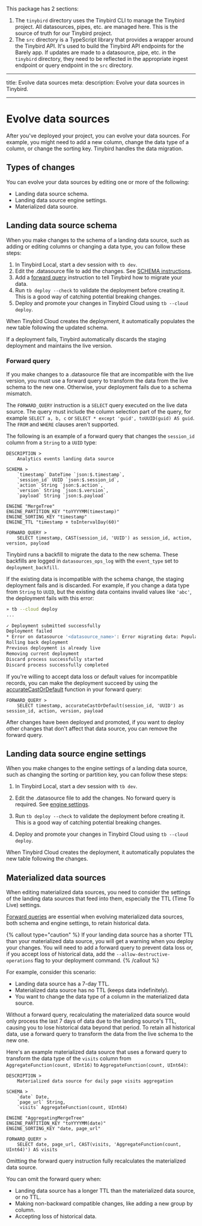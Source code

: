 This package has 2 sections:

1. The `tinybird` directory uses the Tinybird CLI to manage the Tinybird project. All datasources, pipes, etc. are managed here. This is the source of truth for our Tinybird project.
2. The `src` directory is a TypeScript library that provides a wrapper around the Tinybird API. It's used to build the Tinybird API endpoints for the Barely app. If updates are made to a datasource, pipe, etc. in the `tinybird` directory, they need to be reflected in the appropriate ingest endpoint or query endpoint in the `src` directory.

---

title: Evolve data sources
meta:
description: Evolve your data sources in Tinybird.

---

# Evolve data sources

After you've deployed your project, you can evolve your data sources. For example, you might need to add a new column, change the data type of a column, or change the sorting key. Tinybird handles the data migration.

## Types of changes

You can evolve your data sources by editing one or more of the following:

- Landing data source schema.
- Landing data source engine settings.
- Materialized data source.

## Landing data source schema

When you make changes to the schema of a landing data source, such as adding or editing columns or changing a data type, you can follow these steps:

1. In Tinybird Local, start a dev session with `tb dev`.
2. Edit the .datasource file to add the changes. See [SCHEMA instructions](/forward/dev-reference/datafiles/datasource-files#schema).
3. Add a [forward query](#forward-query) instruction to tell Tinybird how to migrate your data.
4. Run `tb deploy --check` to validate the deployment before creating it. This is a good way of catching potential breaking changes.
5. Deploy and promote your changes in Tinybird Cloud using `tb --cloud deploy`.

When Tinybird Cloud creates the deployment, it automatically populates the new table following the updated schema.

If a deployment fails, Tinybird automatically discards the staging deployment and maintains the live version.

### Forward query

If you make changes to a .datasource file that are incompatible with the live version, you must use a forward query to transform the data from the live schema to the new one. Otherwise, your deployment fails due to a schema mismatch.

The `FORWARD_QUERY` instruction is a `SELECT` query executed on the live data source. The query must include the column selection part of the query, for example `SELECT a, b, c` or `SELECT * except 'guid', toUUID(guid) AS guid`. The `FROM` and `WHERE` clauses aren't supported.

The following is an example of a forward query that changes the `session_id` column from a `String` to a `UUID` type:

```tb {% title="tinybird/datasources/forward-query.datasource - data source with a FORWARD_QUERY declaration" %}
DESCRIPTION >
    Analytics events landing data source

SCHEMA >
    `timestamp` DateTime `json:$.timestamp`,
    `session_id` UUID `json:$.session_id`,
    `action` String `json:$.action`,
    `version` String `json:$.version`,
    `payload` String `json:$.payload`

ENGINE "MergeTree"
ENGINE_PARTITION_KEY "toYYYYMM(timestamp)"
ENGINE_SORTING_KEY "timestamp"
ENGINE_TTL "timestamp + toIntervalDay(60)"

FORWARD_QUERY >
    SELECT timestamp, CAST(session_id, 'UUID') as session_id, action, version, payload
```

Tinybird runs a backfill to migrate the data to the new schema. These backfills are logged in `datasources_ops_log` with the `event_type` set to `deployment_backfill`.

If the existing data is incompatible with the schema change, the staging deployment fails and is discarded. For example, if you change a data type from `String` to `UUID`, but the existing data contains invalid values like `'abc'`, the deployment fails with this error:

```bash
» tb --cloud deploy
...

✓ Deployment submitted successfully
Deployment failed
* Error on datasource '<datasource_name>': Error migrating data: Populate job <job_id> failed, status: error
Rolling back deployment
Previous deployment is already live
Removing current deployment
Discard process successfully started
Discard process successfully completed
```

If you're willing to accept data loss or default values for incompatible records, you can make the deployment succeed by using the [accurateCastOrDefault](/sql-reference/functions/type-conversion-functions#accuratecastordefaultx-t-default-value) function in your forward query:

```tb
FORWARD_QUERY >
    SELECT timestamp, accurateCastOrDefault(session_id, 'UUID') as session_id, action, version, payload
```

After changes have been deployed and promoted, if you want to deploy other changes that don't affect that data source, you can remove the forward query.

## Landing data source engine settings

When you make changes to the engine settings of a landing data source, such as changing the sorting or partition key, you can follow these steps:

1. In Tinybird Local, start a dev session with `tb dev`.

2. Edit the .datasource file to add the changes. No forward query is required. See [engine settings](/forward/dev-reference/datafiles/datasource-files#engine-settings).

3. Run `tb deploy --check` to validate the deployment before creating it. This is a good way of catching potential breaking changes.

4. Deploy and promote your changes in Tinybird Cloud using `tb --cloud deploy`.

When Tinybird Cloud creates the deployment, it automatically populates the new table following the changes.

## Materialized data sources

When editing materialized data sources, you need to consider the settings of the landing data sources that feed into them, especially the TTL (Time To Live) settings.

[Forward queries](#forward-query) are essential when evolving materialized data sources, both schema and engine settings, to retain historical data.

{% callout type="caution" %}
If your landing data source has a shorter TTL than your materialized data source, you will get a warning when you deploy your changes.
You will need to add a forward query to prevent data loss or, if you accept loss of historical data, add the `--allow-destructive-operations` flag to your deployment command.
{% /callout %}

For example, consider this scenario:

- Landing data source has a 7-day TTL.
- Materialized data source has no TTL (keeps data indefinitely).
- You want to change the data type of a column in the materialized data source.

Without a forward query, recalculating the materialized data source would only process the last 7 days of data due to the landing source's TTL, causing you to lose historical data beyond that period. To retain all historical data, use a forward query to transform the data from the live schema to the new one.

Here's an example materialized data source that uses a forward query to transform the data type of the `visits` column from `AggregateFunction(count, UInt16)` to `AggregateFunction(count, UInt64)`:

```tb
DESCRIPTION >
    Materialized data source for daily page visits aggregation

SCHEMA >
    `date` Date,
    `page_url` String,
    `visits` AggregateFunction(count, UInt64)

ENGINE "AggregatingMergeTree"
ENGINE_PARTITION_KEY "toYYYYMM(date)"
ENGINE_SORTING_KEY "date, page_url"

FORWARD_QUERY >
    SELECT date, page_url, CAST(visits, 'AggregateFunction(count, UInt64)') AS visits

```

Omitting the forward query instruction fully recalculates the materialized data source.

You can omit the forward query when:

- Landing data source has a longer TTL than the materialized data source, or no TTL.
- Making non-backward compatible changes, like adding a new group by column.
- Accepting loss of historical data.
